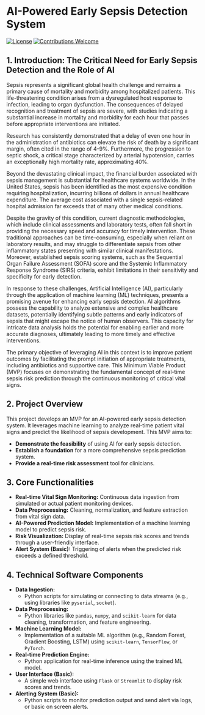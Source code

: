 # AI-Powered Early Sepsis Detection System

[![License](https://img.shields.io/badge/License-MIT-blue.svg)](LICENSE)  [![Contributions Welcome](https://img.shields.io/badge/Contributions-Welcome-brightgreen.svg)](CONTRIBUTING.md)

## 1. Introduction: The Critical Need for Early Sepsis Detection and the Role of AI

Sepsis represents a significant global health challenge and remains a primary cause of mortality and morbidity among hospitalized patients. This life-threatening condition arises from a dysregulated host response to infection, leading to organ dysfunction. The consequences of delayed recognition and treatment of sepsis are severe, with studies indicating a substantial increase in mortality and morbidity for each hour that passes before appropriate interventions are initiated.

Research has consistently demonstrated that a delay of even one hour in the administration of antibiotics can elevate the risk of death by a significant margin, often cited in the range of 4-9%. Furthermore, the progression to septic shock, a critical stage characterized by arterial hypotension, carries an exceptionally high mortality rate, approximating 40%.

Beyond the devastating clinical impact, the financial burden associated with sepsis management is substantial for healthcare systems worldwide. In the United States, sepsis has been identified as the most expensive condition requiring hospitalization, incurring billions of dollars in annual healthcare expenditure. The average cost associated with a single sepsis-related hospital admission far exceeds that of many other medical conditions.

Despite the gravity of this condition, current diagnostic methodologies, which include clinical assessments and laboratory tests, often fall short in providing the necessary speed and accuracy for timely intervention. These traditional approaches can be time-consuming, especially when reliant on laboratory results, and may struggle to differentiate sepsis from other inflammatory states presenting with similar clinical manifestations. Moreover, established sepsis scoring systems, such as the Sequential Organ Failure Assessment (SOFA) score and the Systemic Inflammatory Response Syndrome (SIRS) criteria, exhibit limitations in their sensitivity and specificity for early detection.

In response to these challenges, Artificial Intelligence (AI), particularly through the application of machine learning (ML) techniques, presents a promising avenue for enhancing early sepsis detection. AI algorithms possess the capability to analyze extensive and complex healthcare datasets, potentially identifying subtle patterns and early indicators of sepsis that might escape the notice of human observers. This capacity for intricate data analysis holds the potential for enabling earlier and more accurate diagnoses, ultimately leading to more timely and effective interventions.

The primary objective of leveraging AI in this context is to improve patient outcomes by facilitating the prompt initiation of appropriate treatments, including antibiotics and supportive care. This Minimum Viable Product (MVP) focuses on demonstrating the fundamental concept of real-time sepsis risk prediction through the continuous monitoring of critical vital signs.

## 2. Project Overview

This project develops an MVP for an AI-powered early sepsis detection system. It leverages machine learning to analyze real-time patient vital signs and predict the likelihood of sepsis development. This MVP aims to:

* **Demonstrate the feasibility** of using AI for early sepsis detection.
* **Establish a foundation** for a more comprehensive sepsis prediction system.
* **Provide a real-time risk assessment** tool for clinicians.

## 3. Core Functionalities

* **Real-time Vital Sign Monitoring:** Continuous data ingestion from simulated or actual patient monitoring devices.
* **Data Preprocessing:** Cleaning, normalization, and feature extraction from vital sign data.
* **AI-Powered Prediction Model:** Implementation of a machine learning model to predict sepsis risk.
* **Risk Visualization:** Display of real-time sepsis risk scores and trends through a user-friendly interface.
* **Alert System (Basic):** Triggering of alerts when the predicted risk exceeds a defined threshold.

## 4. Technical Software Components

* **Data Ingestion:**
    * Python scripts for simulating or connecting to data streams (e.g., using libraries like `pyserial`, `socket`).
* **Data Preprocessing:**
    * Python libraries like `pandas`, `numpy`, and `scikit-learn` for data cleaning, transformation, and feature engineering.
* **Machine Learning Model:**
    * Implementation of a suitable ML algorithm (e.g., Random Forest, Gradient Boosting, LSTM) using `scikit-learn`, `TensorFlow`, or `PyTorch`.
* **Real-time Prediction Engine:**
    * Python application for real-time inference using the trained ML model.
* **User Interface (Basic):**
    * A simple web interface using `Flask` or `Streamlit` to display risk scores and trends.
* **Alerting System (Basic):**
    * Python scripts to monitor prediction output and send alert via logs, or basic on screen alerts.